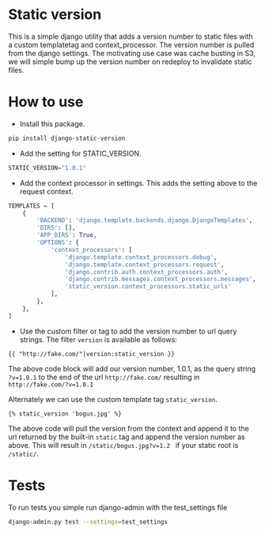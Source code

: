 # Static version

This is a simple django utility that adds a version number to static files with
a custom templatetag and context_processor. The version number is pulled from
the django settings. The  motivating use case was cache busting in S3, we will
simple bump up the version number on redeploy to invalidate static files.


# How to use

* Install this package.
```bash
pip install django-static-version
```
* Add the setting for STATIC_VERSION.
```python
STATIC_VERSION="1.0.1"
```
* Add the context processor in settings. This adds the setting above to the request context.
```python
TEMPLATES = [
    {
        'BACKEND': 'django.template.backends.django.DjangoTemplates',
        'DIRS': [],
        'APP_DIRS': True,
        'OPTIONS': {
            'context_processors': [
                'django.template.context_processors.debug',
                'django.template.context_processors.request',
                'django.contrib.auth.context_processors.auth',
                'django.contrib.messages.context_processors.messages',
                'static_version.context_processors.static_urls'
            ],
        },
    },
]
```
* Use the custom filter or tag to add the version number to url query strings. The filter `version` is available as follows:
```django
{{ "http://fake.com/"|version:static_version }}
```
The above code block will add our version number, 1.0.1, as the query string `?v=1.0.1` to the end of the url `http://fake.com/` resulting in `http://fake.com/?v=1.0.1`

Alternately we can use the custom template tag `static_version`.

```django
{% static_version 'bogus.jpg' %}
```
The above code will pull the version from the context and append it to the url returned by the built-in `static` tag and append the version number as above. This will result in `/static/bogus.jpg?v=1.2 ` if your static root is `/static/`.

# Tests
To run tests you simple run django-admin with the test_settings file
```bash
django-admin.py test --settings=test_settings
```
